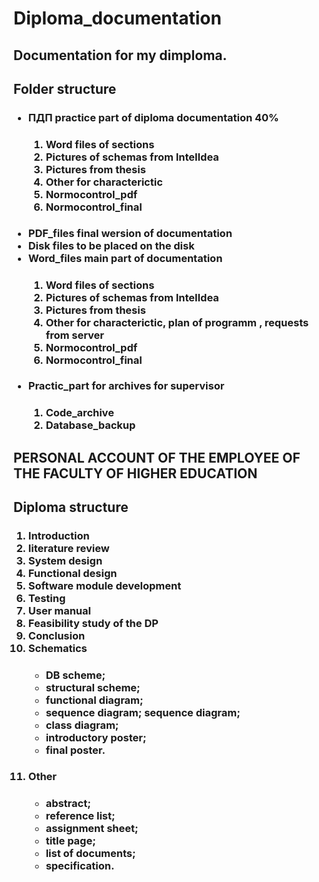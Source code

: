 <h1> Diploma_documentation </h1>
<h2> Documentation for my dimploma. </h2>


<h2><p> Folder structure <p/></h2>
  <ul><h3>
<li> ПДП practice part of diploma documentation 40%	</li> 
       <ol><h4>
              <li> Word files of sections</li> 
              <li> Pictures of schemas from IntelIdea</li> 
              <li> Pictures from thesis</li> 
              <li> Other for characterictic</li>
              <li> Normocontrol_pdf</li>
              <li> Normocontrol_final</li>
       </h4></ol>
<li> PDF_files final wersion of documentation	</li> 
<li> Disk files to be placed on the disk	</li> 
<li> Word_files main part of documentation	</li> 
       <ol><h4>
              <li> Word files of sections</li> 
              <li> Pictures of schemas from IntelIdea</li> 
              <li> Pictures from thesis</li> 
              <li> Other for characterictic, plan of programm , requests from server</li>
              <li> Normocontrol_pdf</li>
              <li> Normocontrol_final</li>
       </h4></ol>
<li> Practic_part for archives for supervisor	</li> 
       <ol><h4>
              <li> Code_archive</li> 
              <li> Database_backup</li> 
       </h4></ol>
  </h3></ul>



<h2> PERSONAL ACCOUNT OF THE EMPLOYEE OF THE FACULTY OF HIGHER EDUCATION </h2>

<h2><p> Diploma structure <p/></h2>
  <ol><h3>
<li> Introduction </li>
<li> literature review </li>
<li> System design </li>
<li> Functional design </li>
<li> Software module development </li>
<li> Testing </li>
<li> User manual </li>
<li> Feasibility study of the DP </li>
<li> Conclusion </li>
<li> Schematics </li>
    <ul><h4>
  <li> DB scheme; </li>
  <li> structural scheme; </li>
  <li> functional diagram; </li>
  <li> sequence diagram; sequence diagram; </li>
  <li> class diagram; </li>
  <li> introductory poster; </li>
  <li> final poster. </li>
    </h4></ul>
<li> Other </li>
    <ul><h4>
  <li> abstract; </li>
  <li> reference list; </li>
  <li> assignment sheet;  </li>
  <li> title page; </li>
  <li> list of documents; </li>
  <li> specification. </li>
    </h4></ul>
  </h3></ol>
